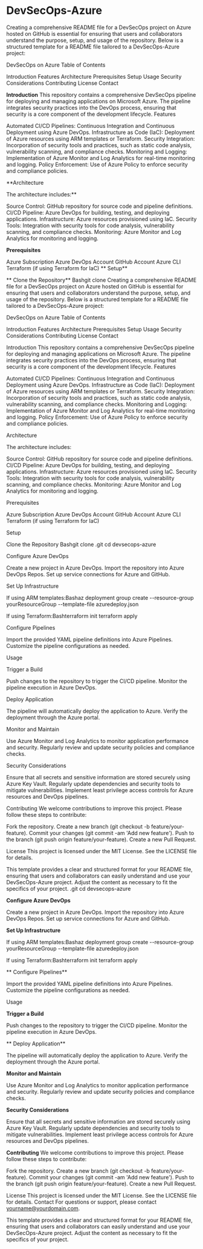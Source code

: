 # DevSecOps-Azure
Creating a comprehensive README file for a DevSecOps project on Azure hosted on GitHub is essential for ensuring that users and collaborators understand the purpose, setup, and usage of the repository. Below is a structured template for a README file tailored to a DevSecOps-Azure project:

DevSecOps on Azure
Table of Contents

Introduction
Features
Architecture
Prerequisites
Setup
Usage
Security Considerations
Contributing
License
Contact

**Introduction**
This repository contains a comprehensive DevSecOps pipeline for deploying and managing applications on Microsoft Azure. The pipeline integrates security practices into the DevOps process, ensuring that security is a core component of the development lifecycle.
Features

Automated CI/CD Pipelines: Continuous Integration and Continuous Deployment using Azure DevOps.
Infrastructure as Code (IaC): Deployment of Azure resources using ARM templates or Terraform.
Security Integration: Incorporation of security tools and practices, such as static code analysis, vulnerability scanning, and compliance checks.
Monitoring and Logging: Implementation of Azure Monitor and Log Analytics for real-time monitoring and logging.
Policy Enforcement: Use of Azure Policy to enforce security and compliance policies.

**Architecture

The architecture includes:**

Source Control: GitHub repository for source code and pipeline definitions.
CI/CD Pipeline: Azure DevOps for building, testing, and deploying applications.
Infrastructure: Azure resources provisioned using IaC.
Security Tools: Integration with security tools for code analysis, vulnerability scanning, and compliance checks.
Monitoring: Azure Monitor and Log Analytics for monitoring and logging.

**Prerequisites**

Azure Subscription
Azure DevOps Account
GitHub Account
Azure CLI
Terraform (if using Terraform for IaC)
**
Setup**

**
Clone the Repository**
Bashgit clone Creating a comprehensive README file for a DevSecOps project on Azure hosted on GitHub is essential for ensuring that users and collaborators understand the purpose, setup, and usage of the repository. Below is a structured template for a README file tailored to a DevSecOps-Azure project:

DevSecOps on Azure
Table of Contents

Introduction
Features
Architecture
Prerequisites
Setup
Usage
Security Considerations
Contributing
License
Contact

Introduction
This repository contains a comprehensive DevSecOps pipeline for deploying and managing applications on Microsoft Azure. The pipeline integrates security practices into the DevOps process, ensuring that security is a core component of the development lifecycle.
Features

Automated CI/CD Pipelines: Continuous Integration and Continuous Deployment using Azure DevOps.
Infrastructure as Code (IaC): Deployment of Azure resources using ARM templates or Terraform.
Security Integration: Incorporation of security tools and practices, such as static code analysis, vulnerability scanning, and compliance checks.
Monitoring and Logging: Implementation of Azure Monitor and Log Analytics for real-time monitoring and logging.
Policy Enforcement: Use of Azure Policy to enforce security and compliance policies.

Architecture

The architecture includes:

Source Control: GitHub repository for source code and pipeline definitions.
CI/CD Pipeline: Azure DevOps for building, testing, and deploying applications.
Infrastructure: Azure resources provisioned using IaC.
Security Tools: Integration with security tools for code analysis, vulnerability scanning, and compliance checks.
Monitoring: Azure Monitor and Log Analytics for monitoring and logging.

Prerequisites

Azure Subscription
Azure DevOps Account
GitHub Account
Azure CLI
Terraform (if using Terraform for IaC)

Setup


Clone the Repository
Bashgit clone .git
cd devsecops-azure



Configure Azure DevOps

Create a new project in Azure DevOps.
Import the repository into Azure DevOps Repos.
Set up service connections for Azure and GitHub.



Set Up Infrastructure

If using ARM templates:Bashaz deployment group create --resource-group yourResourceGroup --template-file azuredeploy.json


If using Terraform:Bashterraform init
terraform apply





Configure Pipelines

Import the provided YAML pipeline definitions into Azure Pipelines.
Customize the pipeline configurations as needed.



Usage


Trigger a Build

Push changes to the repository to trigger the CI/CD pipeline.
Monitor the pipeline execution in Azure DevOps.



Deploy Application

The pipeline will automatically deploy the application to Azure.
Verify the deployment through the Azure portal.



Monitor and Maintain

Use Azure Monitor and Log Analytics to monitor application performance and security.
Regularly review and update security policies and compliance checks.



Security Considerations

Ensure that all secrets and sensitive information are stored securely using Azure Key Vault.
Regularly update dependencies and security tools to mitigate vulnerabilities.
Implement least privilege access controls for Azure resources and DevOps pipelines.

Contributing
We welcome contributions to improve this project. Please follow these steps to contribute:

Fork the repository.
Create a new branch (git checkout -b feature/your-feature).
Commit your changes (git commit -am 'Add new feature').
Push to the branch (git push origin feature/your-feature).
Create a new Pull Request.

License
This project is licensed under the MIT License. See the LICENSE file for details.


This template provides a clear and structured format for your README file, ensuring that users and collaborators can easily understand and use your DevSecOps-Azure project. Adjust the content as necessary to fit the specifics of your project.
.git
cd devsecops-azure



**Configure Azure DevOps**

Create a new project in Azure DevOps.
Import the repository into Azure DevOps Repos.
Set up service connections for Azure and GitHub.



**Set Up Infrastructure**

If using ARM templates:Bashaz deployment group create --resource-group yourResourceGroup --template-file azuredeploy.json


If using Terraform:Bashterraform init
terraform apply




**
Configure Pipelines**

Import the provided YAML pipeline definitions into Azure Pipelines.
Customize the pipeline configurations as needed.



Usage


**Trigger a Build**

Push changes to the repository to trigger the CI/CD pipeline.
Monitor the pipeline execution in Azure DevOps.


**
Deploy Application**

The pipeline will automatically deploy the application to Azure.
Verify the deployment through the Azure portal.



**Monitor and Maintain**

Use Azure Monitor and Log Analytics to monitor application performance and security.
Regularly review and update security policies and compliance checks.



**Security Considerations**

Ensure that all secrets and sensitive information are stored securely using Azure Key Vault.
Regularly update dependencies and security tools to mitigate vulnerabilities.
Implement least privilege access controls for Azure resources and DevOps pipelines.

**Contributing**
We welcome contributions to improve this project. Please follow these steps to contribute:

Fork the repository.
Create a new branch (git checkout -b feature/your-feature).
Commit your changes (git commit -am 'Add new feature').
Push to the branch (git push origin feature/your-feature).
Create a new Pull Request.

License
This project is licensed under the MIT License. See the LICENSE file for details.
Contact
For questions or support, please contact yourname@yourdomain.com.

This template provides a clear and structured format for your README file, ensuring that users and collaborators can easily understand and use your DevSecOps-Azure project. Adjust the content as necessary to fit the specifics of your project.
